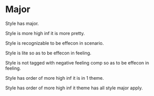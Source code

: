 # Major

Style has major.

Style is more high inf it is more pretty.

Style is recognizable to be effecon in scenario.

Style is lite so as to be effecon in feeling.

Style is not tagged with negative feeling comp so as to be effecon in feeling.

Style has order of more high inf it is in 1 theme.

Style has order of more high inf it theme has all style major apply.
